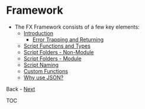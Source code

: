# Framework

- The FX Framework consists of a few key elements:
  - [Introduction](Introduction.md)
    - [Error Trapping and Returning](Error_Trapping_Returning.md)
  - [Script Functions and Types](Script_Functions_And_Types.md)
  - [Script Folders - Non-Module](Script_Folders_Non_Module.md)
  - [Script Folders - Module](Script_Folders_Module.md)
  - [Script Naming](Script_Naming.md)
  - [Custom Functions](Custom_Functions.md)
  - [Why use JSON?](Why_JSON.md)

Back - [Next](Introduction.md)

TOC

